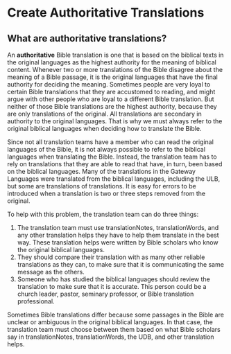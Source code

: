 # Create Authoritative Translations #

## What are authoritative translations? ##


An **authoritative** Bible translation is one that is based on the biblical texts in the original languages as the highest authority for the meaning of biblical content. Whenever two or more translations of the Bible disagree about the meaning of a Bible passage, it is the original languages that have the final authority for deciding the meaning. Sometimes people are very loyal to certain Bible translations that they are accustomed to reading, and might argue with other people who are loyal to a different Bible translation. But neither of those Bible translations are the highest authority, because they are only translations of the original. All translations are secondary in authority to the original languages. That is why we must always refer to the original biblical languages when deciding how to translate the Bible.

Since not all translation teams have a member who can read the original languages of the Bible, it is not always possible to refer to the biblical languages when translating the Bible. Instead, the translation team has to rely on translations that they are able to read that have, in turn, been based on the biblical languages. Many of the translations in the Gateway Languages were translated from the biblical languages, including the ULB, but some are translations of translations. It is easy for errors to be introduced when a translation is two or three steps removed from the original.

To help with this problem, the translation team can do three things:

1. The translation team must use translationNotes, translationWords, and any other translation helps they have to help them translate in the best way. These translation helps were written by Bible scholars who know the original biblical languages.
1. They should compare their translation with as many other reliable translations as they can, to make sure that it is communicating the same message as the others.
1. Someone who has studied the biblical languages should review the translation to make sure that it is accurate. This person could be a church leader, pastor, seminary professor, or Bible translation professional.

Sometimes Bible translations differ because some passages in the Bible are unclear or ambiguous in the original biblical languages. In that case, the translation team must choose between them based on what Bible scholars say in translationNotes, translationWords, the UDB, and other translation helps.

